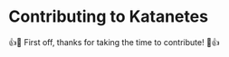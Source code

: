 # Contributing to Katanetes

:+1::tada: First off, thanks for taking the time to contribute! :tada::+1:
